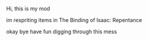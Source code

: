 Hi, this is my mod

im respriting items in The Binding of Isaac: Repentance

okay bye have fun digging through this mess
